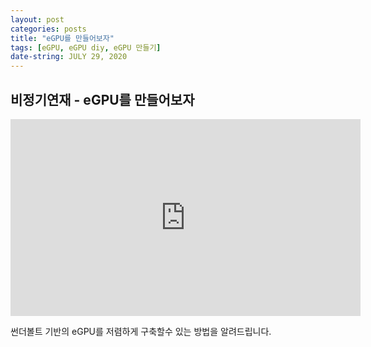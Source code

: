 ```yaml
---
layout: post
categories: posts
title: "eGPU를 만들어보자"
tags: [eGPU, eGPU diy, eGPU 만들기]
date-string: JULY 29, 2020
---
```


## 비정기연재 - eGPU를 만들어보자

<center>
<iframe width="560" height="315" src="https://www.youtube.com/embed/wgI_K202R_s" frameborder="0" allow="accelerometer; autoplay; encrypted-media; gyroscope; picture-in-picture" allowfullscreen></iframe>
</center>

썬더볼트 기반의 eGPU를 저렴하게 구축할수 있는 방법을 알려드립니다.